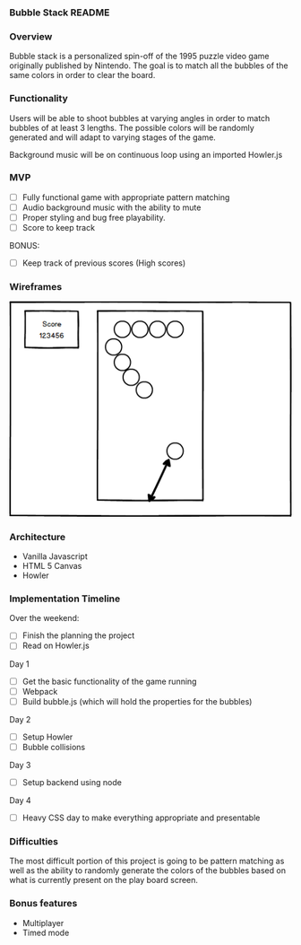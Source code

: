 ### Bubble Stack README

### Overview

Bubble stack is a personalized spin-off of the 1995 puzzle video game originally published by Nintendo. The goal is to match all the bubbles of the same colors in order to clear the board.

### Functionality

Users will be able to shoot bubbles at varying angles in order to match bubbles of at least 3 lengths. The possible colors will be randomly generated and will adapt to varying stages of the game.

Background music will be on continuous loop using an imported Howler.js

### MVP

- [ ] Fully functional game with appropriate pattern matching
- [ ] Audio background music with the ability to mute
- [ ] Proper styling and bug free playability.
- [ ] Score to keep track

BONUS:
- [ ] Keep track of previous scores (High scores)

### Wireframes

![Bubble Stack](https://github.com/Edwardc148/Markups/blob/master/Bubble%20Stack%20Wireframe.png)

### Architecture

- Vanilla Javascript
- HTML 5 Canvas
- Howler

### Implementation Timeline

Over the weekend:
- [ ] Finish the planning the project
- [ ] Read on Howler.js

Day 1
- [ ] Get the basic functionality of the game running
- [ ] Webpack
- [ ] Build bubble.js (which will hold the properties for the bubbles)

Day 2
- [ ] Setup Howler
- [ ] Bubble collisions

Day 3
- [ ] Setup backend using node

Day 4
- [ ] Heavy CSS day to make everything appropriate and presentable

### Difficulties

The most difficult portion of this project is going to be pattern matching as well as the ability to randomly generate the colors of the bubbles based on what is currently present on the play board screen.  

### Bonus features

- Multiplayer
- Timed mode

